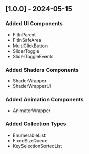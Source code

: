 ## [1.0.0] - 2024-05-15

### Added UI Components

- FitInParent
- FitInSafeArea
- MultiClickButton
- SliderToggle
- SliderToggleEvents

### Added Shaders Components

- ShaderWrapper
- ShaderWrapperUI

### Added Animation Components

- AnimatorWrapper

### Added Collection Types

- EnumerableList
- FixedSizeQueue
- KeySelectionSortedList